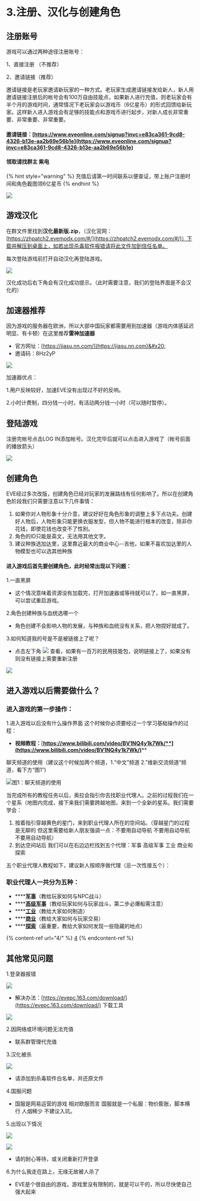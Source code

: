 # 3.注册、汉化与创建角色

## 注册账号

游戏可以通过两种途径注册账号：

1、直接注册 （不推荐）

2、邀请链接（推荐）

&#x20;       邀请链接是老玩家邀请新玩家的一种方式。老玩家生成邀请链接发给新人，新人用邀请链接注册后的帐号会有100万自由技能点，如果新人进行充值，则老玩家会有半个月的游戏时间，通常情况下老玩家会以游戏币（6亿星币）的形式回馈给新玩家。这样新人进入游戏会有足够的技能点和游戏币进行起步，对新人成长非常重要、非常重要、非常重要。

#### 邀请链接：[https://www.eveonline.com/signup?invc=e83ca361-9cd8-4326-b13e-aa2b69e56b1e](https://www.eveonline.com/signup?invc=e83ca361-9cd8-4326-b13e-aa2b69e56b1e)

#### 领取请找群主 紫电

{% hint style="warning" %}
充值后请第一时间联系以便查证，带上账户注册时间和角色截图领6亿星币
{% endhint %}

![](../.gitbook/assets/20210712180319.png)

## 游戏汉化

在群文件里找到**汉化最新版.zip**，（汉化官网：[https://zhpatch2.evemodx.com/#/](https://zhpatch2.evemodx.com/#/)）下载并解压到桌面上，如若出现杀毒软件报错请将此文件加到信任名单。

每次登陆游戏前打开自动汉化再登陆游戏。

![](../.gitbook/assets/0.png)

汉化成功后右下角会有汉化成功提示。（此时需要注意，我们的登陆界面是不会汉化的）

## 加速器推荐

因为游戏的服务器在欧洲，所以大部中国玩家都需要用到加速器（游戏内体感延迟明显、有卡顿）在这里推荐**雷神加速器**

* 官方网址：[https://jiasu.nn.com/](https://jiasu.nn.com)&#x20;
* 邀请码：8Hz2yP

![](../.gitbook/assets/QQ截图20210713143640.png)

加速器优点：

1.用户反映较好，加速EVE没有出现过不好的反响。

&#x20;2.小时计费制，四分钱一小时，有活动两分钱一小时（可以随时暂停）。

## 登陆游戏

注册完帐号点击LOG IN添加帐号。汉化完毕后就可以点击进入游戏了（帐号前面的播放箭头）

![](../.gitbook/assets/QQ截图20210712194611.png)

## 创建角色

EVE经过多次改版，创建角色已经对玩家的发展路线有任何影响了。所以在创建角色阶段我们只需要注意以下几件事情：

1. 如果你对人物形象十分介意，建议好好在角色形象的调整上多下点功夫。创建好人物后，人物形象只能更换衣服发型，但人物不能进行根本的改变，除非你花钱，即使花钱也改变不了性别。
2. 角色的ID只能是英文，无法用其他文字。
3. 建议种族选加达里，这里靠近最大的商业中心--吉他，如果不喜欢加达里的人物模型也可以选其他种族

#### 进入游戏后首先要创建角色，此时经常出现以下问题：

1.一直黑屏

* 这个情况意味着资源没有加载完，打开加速器或等待就可以了，如一直黑屏，可以尝试重启游戏。

2.角色创建种族与血统选哪一个

* 角色创建不会影响人物的发展，与种族和血统没有关系，把人物捏好就成了。

3.如何知道我的号是不是被链接上了呢？

* 点击左下角 ![](../.gitbook/assets/ka1o0X4rq46lZavTKmmK0A.png) 查看，如果有一百万的民用技能包，说明链接上了，如果没有则没有链接上需要重新注册

![](../.gitbook/assets/image.png)

## 进入游戏以后需要做什么？

### 进入游戏的第一步操作：

1.进入游戏以后没有什么操作界面 这个时候你必须要经过一个学习基础操作的过程：

* **视频教程：**[**https://www.bilibili.com/video/BV1NQ4y1k7Wk/**](https://www.bilibili.com/video/BV1NQ4y1k7Wk/)****

聊天频道的使用（建议这个时候加两个频道，1.“中文”频道 2.”维新交流频道“频道，看下方“图1”)

![图1：聊天频道的使用](../.gitbook/assets/20210713151436.png)

当完成所有的教程任务以后，奥拉会指引你去找职业代理人。之前的过程我们在一个星系（地图内完成，接下来我们需要跨越地图，来到一个全新的星系。我们需要学会：

1. 按着指引穿越黄色的星门，来到职业代理人所在的空间站。（穿越星门的过程是无聊的 但这里需要给新人朋友强调一点：不要用自动导航 不要用自动导航 不要用自动导航）
2. 到达空间站后 我们可以在右边边栏找到五个代理：军事 高级军事 工业 商业和探索

五个职业代理人教程如下，建议新人按顺序做代理（忌一次性接五个）：

### 职业代理人一共分为五种：

* ****[**军事**](4/1-jun-shi.md)（教给玩家如何与NPC战斗）
* ****[**高级军事**](4/gao-ji-jun-shi.md)（教给玩家如何与玩家战斗，第二步必爆船需注意）
* ****[**工业**](4/gong-ye.md)（教给大家如何制造）
* ****[**商业**](4/shang-ye.md)（教给大家如何与玩家交易）
* ****[**探索**](4/tan-suo.md)（最重要，教给大家如何发现一些隐藏的地点）

{% content-ref url="4/" %}
[4](4/)
{% endcontent-ref %}



## 其他常见问题

1.登录器报错

![](<../.gitbook/assets/0 (1).png>)

* 解决办法：[https://evepc.163.com/download/](https://evepc.163.com/download/) 下载工具

&#x20;

![](<../.gitbook/assets/0 (2).png>)

2.因网络或环境问题无法充值

* 联系群管理代充值

3.汉化被杀

![](<../.gitbook/assets/0 (3).png>)

* 请添加到杀毒软件白名单，并还原文件

4.国服问题

* 国服是网易运营的游戏 相对欧服而言 国服就是一个私服：物价膨胀，脚本横行 人烟稀少 不建议入坑。

5.出现以下情况

![](<../.gitbook/assets/0 (4).png>)

![](<../.gitbook/assets/0 (5).png>)

* 请的耐心等待，或关闭重新打开登录

6.为什么我走在路上，无缘无故被人杀了

* EVE是个很自由的游戏，游戏里没有限制的，就是可以干的，所以尽快使自己强大起来
